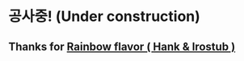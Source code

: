 # 공사중! (Under construction)

## Thanks for [Rainbow flavor ( Hank & Irostub )](https://github.com/rainbow-flavor/roxy-blog)